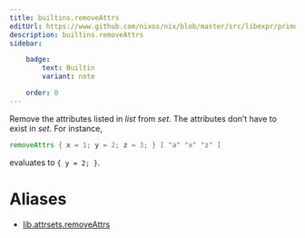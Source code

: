 ```yaml
---
title: builtins.removeAttrs
editUrl: https://www.github.com/nixos/nix/blob/master/src/libexpr/primops.cc
description: builtins.removeAttrs
sidebar:

    badge:
        text: Builtin
        variant: note

    order: 0
---
```


Remove the attributes listed in *list* from *set*. The attributes
don’t have to exist in *set*. For instance,

```nix
removeAttrs { x = 1; y = 2; z = 3; } [ "a" "x" "z" ]
```

evaluates to `{ y = 2; }`.


# Aliases

- [lib.attrsets.removeAttrs](/nix-doc-comments/reference/lib/attrsets/lib-attrsets-removeattrs)


